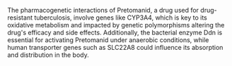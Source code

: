 The pharmacogenetic interactions of Pretomanid, a drug used for drug-resistant tuberculosis, involve genes like CYP3A4, which is key to its oxidative metabolism and impacted by genetic polymorphisms altering the drug's efficacy and side effects. Additionally, the bacterial enzyme Ddn is essential for activating Pretomanid under anaerobic conditions, while human transporter genes such as SLC22A8 could influence its absorption and distribution in the body.